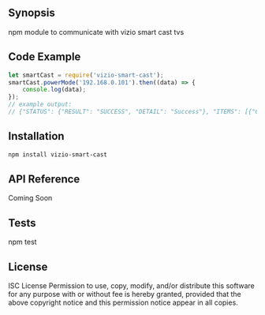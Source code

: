 ## Synopsis

npm module to communicate with vizio smart cast tvs

## Code Example

```JavaScript
let smartCast = require('vizio-smart-cast');
smartCast.powerMode('192.168.0.101').then((data) => {
    console.log(data);
});
// example output:
// {"STATUS": {"RESULT": "SUCCESS", "DETAIL": "Success"}, "ITEMS": [{"CNAME": "power_mode", "TYPE": "T_VALUE_V1", "NAME": "Power Mode", "VALUE": 0}], "URI": "/state/device/power_mode"}
```

## Installation

```bash
npm install vizio-smart-cast
```

## API Reference

Coming Soon

## Tests

npm test

## License

ISC License
Permission to use, copy, modify, and/or distribute this software for any purpose with or without fee is hereby granted, provided that the above copyright notice and this permission notice appear in all copies.